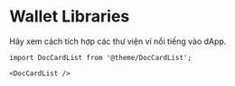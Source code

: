 # Wallet Libraries

Hãy xem cách tích hợp các thư viện ví nổi tiếng vào dApp.

```mdx-code-block
import DocCardList from '@theme/DocCardList';

<DocCardList />
```
